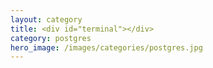```yaml
---
layout: category
title: <div id="terminal"></div>
category: postgres
hero_image: /images/categories/postgres.jpg
---
```

